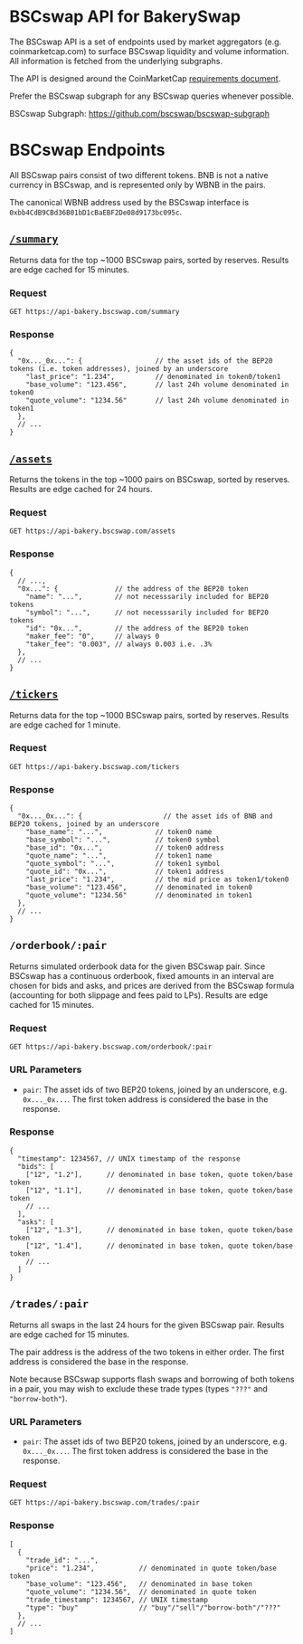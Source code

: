 # BSCswap API for BakerySwap

The BSCswap API is a set of endpoints used by market aggregators (e.g. coinmarketcap.com) to surface BSCswap liquidity
and volume information. All information is fetched from the underlying subgraphs.

The API is designed around the CoinMarketCap
[requirements document](https://docs.google.com/document/d/1S4urpzUnO2t7DmS_1dc4EL4tgnnbTObPYXvDeBnukCg).

Prefer the BSCswap subgraph for any BSCswap queries whenever possible.

BSCswap Subgraph: https://github.com/bscswap/bscswap-subgraph

# BSCswap Endpoints

All BSCswap pairs consist of two different tokens. BNB is not a native currency in BSCswap, and is represented
only by WBNB in the pairs.

The canonical WBNB address used by the BSCswap interface is `0xbb4CdB9CBd36B01bD1cBaEBF2De08d9173bc095c`.

## [`/summary`](https://api-bakery.bscswap.com/summary)

Returns data for the top ~1000 BSCswap pairs, sorted by reserves.
Results are edge cached for 15 minutes.

### Request

`GET https://api-bakery.bscswap.com/summary`

### Response

```json5
{
  "0x..._0x...": {                  // the asset ids of the BEP20 tokens (i.e. token addresses), joined by an underscore
    "last_price": "1.234",          // denominated in token0/token1
    "base_volume": "123.456",       // last 24h volume denominated in token0
    "quote_volume": "1234.56"       // last 24h volume denominated in token1
  },
  // ...
}
```

## [`/assets`](https://api-bakery.bscswap.com/assets)

Returns the tokens in the top ~1000 pairs on BSCswap, sorted by reserves.
Results are edge cached for 24 hours.

### Request

`GET https://api-bakery.bscswap.com/assets`

### Response

```json5
{
  // ...,
  "0x...": {              // the address of the BEP20 token
    "name": "...",        // not necesssarily included for BEP20 tokens
    "symbol": "...",      // not necesssarily included for BEP20 tokens
    "id": "0x...",        // the address of the BEP20 token
    "maker_fee": "0",     // always 0
    "taker_fee": "0.003", // always 0.003 i.e. .3%
  },
  // ...
}
```

## [`/tickers`](https://api-bakery.bscswap.com/tickers)

Returns data for the top ~1000 BSCswap pairs, sorted by reserves.
Results are edge cached for 1 minute.

### Request

`GET https://api-bakery.bscswap.com/tickers`

### Response

```json5
{
  "0x..._0x...": {                    // the asset ids of BNB and BEP20 tokens, joined by an underscore
    "base_name": "...",             // token0 name
    "base_symbol": "...",           // token0 symbol
    "base_id": "0x...",             // token0 address
    "quote_name": "...",            // token1 name
    "quote_symbol": "...",          // token1 symbol
    "quote_id": "0x...",            // token1 address
    "last_price": "1.234",          // the mid price as token1/token0
    "base_volume": "123.456",       // denominated in token0
    "quote_volume": "1234.56"       // denominated in token1
  },
  // ...
}
```

## `/orderbook/:pair`

Returns simulated orderbook data for the given BSCswap pair.
Since BSCswap has a continuous orderbook, fixed amounts in an interval are chosen for bids and asks,
and prices are derived from the BSCswap formula (accounting for both slippage and fees paid to LPs).
Results are edge cached for 15 minutes.

### Request

`GET https://api-bakery.bscswap.com/orderbook/:pair`

### URL Parameters

- `pair`: The asset ids of two BEP20 tokens, joined by an underscore, e.g. `0x..._0x...`. The first token address is considered the base in the response.

### Response

```json5
{
  "timestamp": 1234567, // UNIX timestamp of the response
  "bids": [
    ["12", "1.2"],      // denominated in base token, quote token/base token
    ["12", "1.1"],      // denominated in base token, quote token/base token
    // ...
  ],
  "asks": [
    ["12", "1.3"],      // denominated in base token, quote token/base token
    ["12", "1.4"],      // denominated in base token, quote token/base token
    // ...
  ]
}
```

## `/trades/:pair`

Returns all swaps in the last 24 hours for the given BSCswap pair.
Results are edge cached for 15 minutes.

The pair address is the address of the two tokens in either order.
The first address is considered the base in the response.

Note because BSCswap supports flash swaps and borrowing of both tokens in a pair, you may wish to exclude these
trade types (types `"???"` and `"borrow-both"`).

### URL Parameters

- `pair`: The asset ids of two BEP20 tokens, joined by an underscore, e.g. `0x..._0x...`. The first token address is considered the base in the response.

### Request

`GET https://api-bakery.bscswap.com/trades/:pair`

### Response

```json5
[
  {
    "trade_id": "...",
    "price": "1.234",           // denominated in quote token/base token
    "base_volume": "123.456",   // denominated in base token
    "quote_volume": "1234.56",  // denominated in quote token
    "trade_timestamp": 1234567, // UNIX timestamp
    "type": "buy"               // "buy"/"sell"/"borrow-both"/"???"
  },
  // ...
]
```
